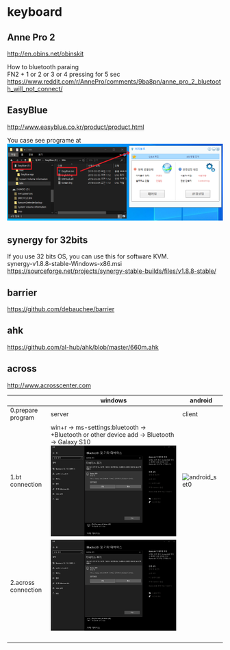 # keyboard


## Anne Pro 2  
http://en.obins.net/obinskit  

How to bluetooth paraing  
FN2 + 1 or 2 or 3 or 4 pressing for 5 sec    
https://www.reddit.com/r/AnnePro/comments/9ba8pn/anne_pro_2_bluetooth_will_not_connect/  


## EasyBlue  
http://www.easyblue.co.kr/product/product.html

You case see programe at 
![easyblue_program](easyblue.png)


## synergy for 32bits
If you use 32 bits OS, you can use this for software KVM.  
synergy-v1.8.8-stable-Windows-x86.msi
https://sourceforge.net/projects/synergy-stable-builds/files/v1.8.8-stable/

## barrier
https://github.com/debauchee/barrier  


## ahk
https://github.com/al-hub/ahk/blob/master/660m.ahk  

## across  
http://www.acrosscenter.com

||windows|android|
|---|---|---|
|0.prepare program|server|client|
|1.bt connection|win+r → ms-settings:bluetooth → +Bluetooth or other device add → Bluetooth → Galaxy S10  ![win_set0](across_windows_bt0.png)|![android_set0](across_android_bt1.png)|
|2.across connection|![win_set0](across_windows_bt0.png)||
||||
||||
||||
||||

